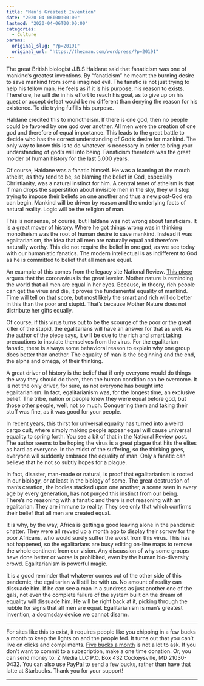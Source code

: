 ```yaml
---
title: "Man’s Greatest Invention"
date: "2020-04-06T00:00:00"
lastmod: "2020-04-06T00:00:00"
categories:
  - Culture
params:
  original_slug: "?p=20191"
  original_url: "https://thezman.com/wordpress/?p=20191"
---
```


The great British biologist J.B.S Haldane said that fanaticism was one
of mankind’s greatest inventions. By “fanaticism” he meant the burning
desire to save mankind from some imagined evil. The fanatic is not just
trying to help his fellow man. He feels as if it is his purpose, his
reason to exists. Therefore, he will die in his effort to reach his
goal, as to give up on his quest or accept defeat would be no different
than denying the reason for his existence. To die trying fulfills his
purpose.

Haldane credited this to monotheism. If there is one god, then no people
could be favored by one god over another. All men were the creation of
one god and therefore of equal importance. This leads to the great
battle to decide who has the correct understanding of God’s desire for
mankind. The only way to know this is to do whatever is necessary in
order to bring your understanding of god’s will into being. Fanaticism
therefore was the great molder of human history for the last 5,000
years.

Of course, Haldane was a fanatic himself. He was a foaming at the mouth
atheist, as they tend to be, so blaming the belief in God, especially
Christianity, was a natural instinct for him. A central tenet of atheism
is that if man drops the superstition about invisible men in the sky,
they will stop trying to impose their beliefs on one another and thus a
new post-God era can begin. Mankind will be driven by reason and the
underlying facts of natural reality. Logic will be the religion of man.

This is nonsense, of course, but Haldane was not wrong about fanaticism.
It is a great mover of history. Where he got things wrong was in
thinking monotheism was the root of human desire to save mankind.
Instead it was egalitarianism, the idea that all men are naturally equal
and therefore naturally worthy. This did not require the belief in one
god, as we see today with our humanistic fanatics. The modern
intellectual is as indifferent to God as he is committed to belief that
all men are equal.

An example of this comes from the legacy site National Review. [This
piece](https://www.nationalreview.com/2020/04/coronavirus-pandemic-crisis-thrusts-interdependence-americas-warring-factions/)
argues that the coronavirus is the great leveler. Mother nature is
reminding the world that all men are equal in her eyes. Because, in
theory, rich people can get the virus and die, it proves the fundamental
equality of mankind. Time will tell on that score, but most likely the
smart and rich will do better in this than the poor and stupid. That’s
because Mother Nature does not distribute her gifts equally.

Of course, if this virus turns out to be the scourge of the poor or the
great killer of the stupid, the egalitarians will have an answer for
that as well. As the author of the piece says, it will be due to the
rich and smart taking precautions to insulate themselves from the virus.
For the egalitarian fanatic, there is always some behavioral reason to
explain why one group does better than another. The equality of man is
the beginning and the end, the alpha and omega, of their thinking.

A great driver of history is the belief that if only everyone would do
things the way they should do them, then the human condition can be
overcome. It is not the only driver, for sure, as not everyone has
bought into egalitarianism. In fact, egalitarianism was, for the longest
time, an exclusive belief. The tribe, nation or people knew they were
equal before god, but those other people, well, not so much. Conquering
them and taking their stuff was fine, as it was good for your people.

In recent years, this thirst for universal equality has turned into a
weird cargo cult, where simply making people appear equal will cause
universal equality to spring forth. You see a bit of that in the
National Review post. The author seems to be hoping the virus is a great
plague that hits the elites as hard as everyone. In the midst of the
suffering, so the thinking goes, everyone will suddenly embrace the
equality of man. Only a fanatic can believe that he not so subtly hopes
for a plague.

In fact, disaster, man-made or natural, is proof that egalitarianism is
rooted in our biology, or at least in the biology of some. The great
destruction of man’s creation, the bodies stacked upon one another, a
scene seen in every age by every generation, has not purged this
instinct from our being. There’s no reasoning with a fanatic and there
is not reasoning with an egalitarian. They are immune to reality. They
see only that which confirms their belief that all men are created
equal.

It is why, by the way, Africa is getting a good leaving alone in the
pandemic chatter. They were all revved up a month ago to display their
sorrow for the poor Africans, who would surely suffer the worst from
this virus. This has not happened, so the egalitarians are busy editing
on-line maps to remove the whole continent from our vision. Any
discussion of why some groups have done better or worse is prohibited,
even by the human bio-diversity crowd. Egalitarianism is powerful magic.

It is a good reminder that whatever comes out of the other side of this
pandemic, the egalitarian will still be with us. No amount of reality
can dissuade him. If he can see a man in a sundress as just another one
of the gals, not even the complete failure of the system built on the
dream of equality will dissuade him. He will be right back at it,
picking through the rubble for signs that all men are equal.
Egalitarianism is man’s greatest invention, a doomsday device we cannot
disarm.

------------------------------------------------------------------------

For sites like this to exist, it requires people like you chipping in a
few bucks a month to keep the lights on and the people fed. It turns out
that you can’t live on clicks and compliments.
<a href="https://www.subscribestar.com/the-z-blog"
rel="noopener noreferrer" target="_blank">Five bucks a month</a> is not
a lot to ask. If you don’t want to commit to a subscription, make a one
time donation. Or, you can send money to: Z Media LLC P.O. Box 432
Cockeysville, MD 21030-0432. You can also use <a
href="https://www.paypal.com/cgi-bin/webscr?cmd=_s-xclick&amp;hosted_button_id=UDAS2Q8JYA6CN&amp;source=url"
rel="noopener noreferrer" target="_blank">PayPal</a> to send a few
bucks, rather than have that latte at Starbucks. Thank you for your
support!

------------------------------------------------------------------------
